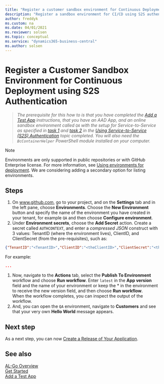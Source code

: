 ```yaml
---
title: "Register a customer sandbox environment for Continuous Deployment using Service-to-Service Authentication"
description: "Register a sandbox environment for CI/CD using S2S authentication for Business Central."
author: freddyk
ms.custom: na
ms.date: 04/01/2021
ms.reviewer: solsen
ms.topic: conceptual
ms.service: "dynamics365-business-central"
ms.author: solsen
---
```


# Register a Customer Sandbox Environment for Continuous Deployment using S2S Authentication

> *The prerequisite for this how to is that you have completed the [Add a Test App](algo-add-test-app.md) instructions, that you have an AAD App, and an online sandbox environment called `QA` with the setup for Service-to-Service as specified in [task 1](../administration/automation-apis-using-s2s-authentication.md#task-1-register-an-azure-ad-application-for-authentication-to-business-central) and [task 2](../administration/automation-apis-using-s2s-authentication.md#task-2-set-up-the-azure-ad-application-in-) in the [Using Service-to-Service (S2S) Authentication](../administration/automation-apis-using-s2s-authentication.md) topic completed. You will also need the `BcContainerHelper` PowerShell module installed on your computer.*

> [!NOTE]  
> Environments are only supported in public repositories or with GitHub Enterprise license. For more information, see [Using environments for deployment](/actions/deployment/targeting-different-environments/using-environments-for-deployment). We are considering adding a secondary option for listing environments.

## Steps

1. On www.github.com, go to your project, and on the **Settings** tab and in the left pane, choose **Environments**. Choose the **New Environment** button and specify the name of the environment you have created in your tenant, for example `QA` and then choose **Configure environment**.
1. Under **Environment secrets**, choose the **Add Secret** action. Create a secret called `AUTHCONTEXT`, and enter a *compressed JSON* construct with 3 values: TenantID (where the environment lives), ClientID, and ClientSecret (from the pre-requisites), such as:  
```json
{"TenantID":"<TenantID>","ClientID":"<theClientID>","ClientSecret":"<theClientSecret>"}
```  
For example:
```json
...
```
1. Now, navigate to the **Actions** tab, select the **Publish To Environment** workflow and choose **Run workflow**. Enter `latest` in the **App version** field and the name of your environment or keep the * in the environment to receive the new version field, and then choose **Run workflow**.  
When the workflow completes, you can inspect the output of the workflow.
1. And, you can open the `QA` environment, navigate to **Customers** and see that your very own **Hello World** message appears.

## Next step

As a next step, you can now [Create a Release of Your Application](algo-create-release-app.md). 

## See also

[AL-Go Overview](algo-overview.md)  
[Get Started](algo-get-started.md)  
[Add a Test App](algo-add-test-app.md)  